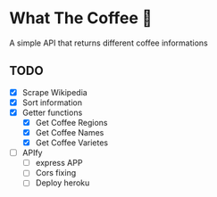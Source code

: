 # What The Coffee 🥄
A simple API that returns different coffee informations

## TODO
*   [x] Scrape Wikipedia
*   [x] Sort information
*   [x] Getter functions
    *   [x] Get Coffee Regions
    *   [x] Get Coffee Names
    *   [x] Get Coffee Varietes
*   [ ] APIfy
    *   [ ] express APP
    *   [ ] Cors fixing
    *   [ ] Deploy heroku
